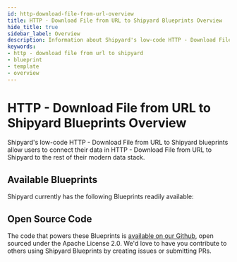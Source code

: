 ```yaml
---
id: http-download-file-from-url-overview
title: HTTP - Download File from URL to Shipyard Blueprints Overview
hide_title: true
sidebar_label: Overview
description: Information about Shipyard's low-code HTTP - Download File from URL to Shipyard templates.
keywords:
- http - download file from url to shipyard
- blueprint
- template
- overview
---
```


# HTTP - Download File from URL to Shipyard Blueprints Overview

Shipyard's low-code HTTP - Download File from URL to Shipyard blueprints allow users to connect their data in HTTP - Download File from URL to Shipyard to the rest of their modern data stack.

## Available Blueprints
Shipyard currently has the following Blueprints readily available: 

## Open Source Code
The code that powers these Blueprints is [available on our Github](None), open sourced under the Apache License 2.0. We'd love to have you contribute to others using Shipyard Blueprints by creating issues or submitting PRs.
